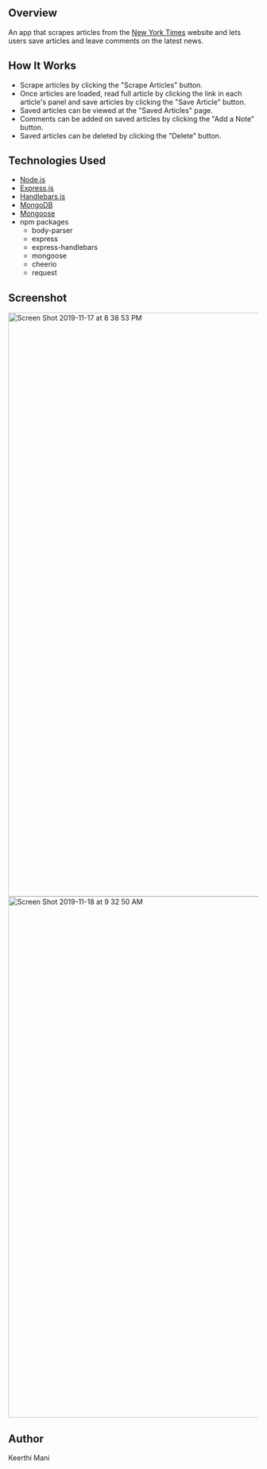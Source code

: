 ## Overview
An app that scrapes articles from the [New York Times](https://www.nytimes.com/) website and lets users save articles and leave comments on the latest news.

## How It Works
- Scrape articles by clicking the "Scrape Articles" button.
- Once articles are loaded, read full article by clicking the link in each article's panel and save articles by clicking the "Save Article" button.
- Saved articles can be viewed at the "Saved Articles" page.
- Comments can be added on saved articles by clicking the "Add a Note" button.
- Saved articles can be deleted by clicking the "Delete" button.

## Technologies Used
* [Node.js](https://nodejs.org/en/)
* [Express.js](https://www.npmjs.com/package/express)
* [Handlebars.js](https://www.npmjs.com/package/handlebars)
* [MongoDB](https://www.mongodb.com/)
* [Mongoose](https://mongoosejs.com/docs/index.html)
* npm packages
    - body-parser
    - express
    - express-handlebars
    - mongoose
    - cheerio
    - request

## Screenshot
<img width="1174" alt="Screen Shot 2019-11-17 at 8 38 53 PM" src="https://user-images.githubusercontent.com/52920074/69060882-2a001d00-09e6-11ea-9c99-e8b79a143b4f.png">

<img width="1048" alt="Screen Shot 2019-11-18 at 9 32 50 AM" src="https://user-images.githubusercontent.com/52920074/69061039-72b7d600-09e6-11ea-855e-57c7d163ca53.png">

## Author 
Keerthi Mani